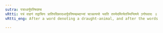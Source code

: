 ```yaml
---
sutra: पत्राध्वर्युपरिषदश्च
vRtti: पत्रं वाहनं तद्वाचिनः प्रातिपदिकादध्वर्युपरिषच्छब्दाभ्यां चाञ्प्रत्ययो भवति तस्येदमित्येतस्मिन्विषये ऽणोपवादः ॥
vRtti_eng: After a word denoting a draught-animal, and after the words '_adhvaryu_' and '_parishad_', the affix अञ् is added.

---
```

